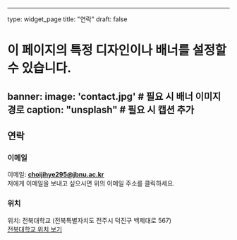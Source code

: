 ---
type: widget_page
title: "연락"
draft: false

# 이 페이지의 특정 디자인이나 배너를 설정할 수 있습니다.
banner:
  image: 'contact.jpg' # 필요 시 배너 이미지 경로
  caption: "unsplash" # 필요 시 캡션 추가
  ---


  ## 연락

  ### 이메일
  이메일: **[choijihye295@jbnu.ac.kr](mailto:choijihye295@jbnu.ac.kr)**  
  저에게 이메일을 보내고 싶으시면 위의 이메일 주소를 클릭하세요.

  ### 위치
  위치: 전북대학교 (전북특별자치도 전주시 덕진구 백제대로 567)  
  [전북대학교 위치 보기](https://www.google.com/maps?q=전북대학교,+전북특별자치도+전주시+덕진구+백제대로+567)

